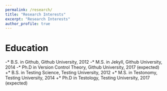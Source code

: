 ```yaml
---
permalink: /research/
title: "Research Interests"
excerpt: "Research Interests"
author_profile: true
---
```


 Education
 ======
-* B.S. in Github, Github University, 2012
-* M.S. in Jekyll, Github University, 2014
-* Ph.D in Version Control Theory, Github University, 2017 (expected)
+* B.S. in Testing Science, Testing University, 2012
+* M.S. in Testonomy, Testing University, 2014
+* Ph.D in Testology, Testing University, 2017 (expected)
